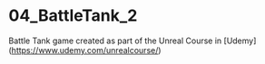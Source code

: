 # 04_BattleTank_2
Battle Tank game created as part of the Unreal Course in [Udemy] (https://www.udemy.com/unrealcourse/)
